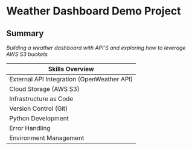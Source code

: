 # Weather Dashboard Demo Project

## Summary

_Building a weather dashboard with API'S and exploring how to leverage AWS S3 buckets_

<table>
    <thead>
        <tr>
        <th>Skills Overview</th>
        </tr>
    </thead>
    <tbody>
    <tr><td>External API Integration (OpenWeather API)</td></tr>
    <tr><td>Cloud Storage (AWS S3)</td></tr>
    <tr><td>Infrastructure as Code</td></tr>
    <tr><td>Version Control (Git)</td></tr>
    <tr><td>Python Development</td></tr>
    <tr><td>Error Handling</td></tr>
    <tr><td>Environment Management</td></tr>
    </tbody>

</table>

